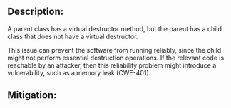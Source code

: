 ## Description:

A parent class has a virtual destructor method, but the parent has a child class that does not have a virtual destructor.

This issue can prevent the software from running reliably, since the child might not perform essential destruction operations. If the relevant code is reachable by an attacker, then this reliability problem might introduce a vulnerability, such as a memory leak (CWE-401).

## Mitigation:
